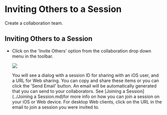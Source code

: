 # Inviting Others to a Session

Create a collaboration team.
 

## Inviting Others to a Session

* Click on the 'Invite Others' option from the collaboration drop down menu in the toolbar.
    
    ![](Images/GUID-03AAC963-3FA7-459C-8E8D-61AE53A483B4-low.png)
    
    You will see a dialog with a session ID for sharing with an iOS user, and a URL for Web sharing. You can copy and share these items or you can click the 'Send Email' button. An email will be automatically generated that you can send to your collaborators. See [Joining a Session](../Joining a Session.md)for more info on how you can join a session on your iOS or Web device. For desktop Web clients, click on the URL in the email to join a session you were invited to.
